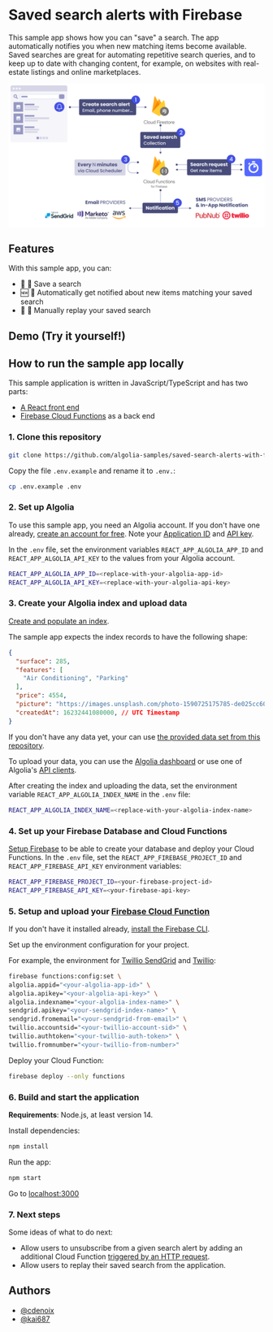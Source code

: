 # Saved search alerts with Firebase

This sample app shows how you can "save" a search. The app automatically notifies you when new matching items become available.
Saved searches are great for automating repetitive search queries, and to keep up to date with changing content,
for example, on websites with real-estate listings and online marketplaces.

<img src="sample/schema.png?raw=true" alt="A flowchart of the saved search alerts sample" align="center">

## Features

With this sample app, you can:

- 💾 🔎 Save a search
- 🆕 📨 Automatically get notified about new items matching your saved search
- 🔄 🔎 Manually replay your saved search

## Demo (Try it yourself!)



## How to run the sample app locally

This sample application is written in JavaScript/TypeScript and has two parts:

- [A React front end](src)
- [Firebase Cloud Functions](functions) as a back end

### 1. Clone this repository

```bash
git clone https://github.com/algolia-samples/saved-search-alerts-with-firebase
```

Copy the file `.env.example` and rename it to `.env.`:

```bash
cp .env.example .env
```

### 2. Set up Algolia

To use this sample app, you need an Algolia account. If you don't have one already, [create an account for free](https://www.algolia.com/users/sign-up). Note your [Application ID](https://www.algolia.com/doc/guides/sending-and-managing-data/send-and-update-your-data/how-to/importing-with-the-api/#application-id) and [API key](https://www.algolia.com/doc/guides/sending-and-managing-data/send-and-update-your-data/how-to/importing-with-the-api/#application-id).

In the `.env` file, set the environment variables `REACT_APP_ALGOLIA_APP_ID` and `REACT_APP_ALGOLIA_API_KEY` to the values from your Algolia account.

```bash
REACT_APP_ALGOLIA_APP_ID=<replace-with-your-algolia-app-id>
REACT_APP_ALGOLIA_API_KEY=<replace-with-your-algolia-api-key>
```

### 3. Create your Algolia index and upload data

[Create and populate an index](https://www.algolia.com/doc/guides/sending-and-managing-data/prepare-your-data/).

The sample app expects the index records to have the following shape:

```json
{
  "surface": 285,
  "features": [
    "Air Conditioning", "Parking"
  ],
  "price": 4554,
  "picture": "https://images.unsplash.com/photo-1590725175785-de025cc60835?crop=entropy&cs=tinysrgb&fit=max&fm=jpg&ixid=MnwyMzYzMTJ8MHwxfHNlYXJjaHwxNzF8fGhvdXNlJTIwaW50ZXJpb3J8ZW58MHx8fHwxNjIyNzA2MzU0&ixlib=rb-1.2.1&q=80&w=1080",
  "createdAt": 16232441080000, // UTC Timestamp
}
```

If you don't have any data yet, your can use [the provided data set from this repository](sample/real_estate_classified.json).

To upload your data, you can use the [Algolia dashboard](https://www.algolia.com/doc/guides/sending-and-managing-data/send-and-update-your-data/how-to/importing-from-the-dashboard/) or use one of Algolia's [API clients](https://www.algolia.com/developers/#integrations).

After creating the index and uploading the data, set the environment variable `REACT_APP_ALGOLIA_INDEX_NAME` in the `.env` file:

```bash
REACT_APP_ALGOLIA_INDEX_NAME=<replace-with-your-algolia-index-name>
```

### 4. Set up your Firebase Database and Cloud Functions

[Setup Firebase](https://firebase.google.com/docs/web/setup) to be able to create your database and deploy your Cloud Functions.
In the `.env` file, set the `REACT_APP_FIREBASE_PROJECT_ID` and `REACT_APP_FIREBASE_API_KEY` environment variables:

```bash
REACT_APP_FIREBASE_PROJECT_ID=<your-firebase-project-id>
REACT_APP_FIREBASE_API_KEY=<your-firebase-api-key>
```

### 5. Setup and upload your [Firebase Cloud Function](https://firebase.google.com/docs/functions)

If you don't have it installed already, [install the Firebase CLI](https://firebase.google.com/docs/web/setup#install-cli-deploy).

Set up the environment configuration for your project.

For example, the environment for [Twillio SendGrid](https://www.twilio.com/sendgrid/email-api) and [Twillio](https://www.twilio.com/docs/sms/send-messages):

```bash
firebase functions:config:set \
algolia.appid="<your-algolia-app-id>" \
algolia.apikey="<your-algolia-api-key>" \
algolia.indexname="<your-algolia-index-name>" \
sendgrid.apikey="<your-sendgrid-index-name>" \
sendgrid.fromemail="<your-sendgrid-from-email>" \
twillio.accountsid="<your-twillio-account-sid>" \
twillio.authtoken="<your-twillio-auth-token>" \
twillio.fromnumber="<your-twillio-from-number>"
```

Deploy your Cloud Function:

```bash
firebase deploy --only functions
```

### 6. Build and start the application

**Requirements**: Node.js, at least version 14.

Install dependencies:

```bash
npm install
```

Run the app:
```bash
npm start
```

Go to [localhost:3000](http://localhost:3000)

### 7. Next steps

Some ideas of what to do next:
- Allow users to unsubscribe from a given search alert by adding an additional Cloud Function [triggered by an HTTP request](https://firebase.google.com/docs/functions/http-events#trigger_a_function_with_an_http_request).
- Allow users to replay their saved search from the application.

## Authors

- [@cdenoix](https://twitter.com/cdenoix)
- [@kai687](https://github.com/kai687)
